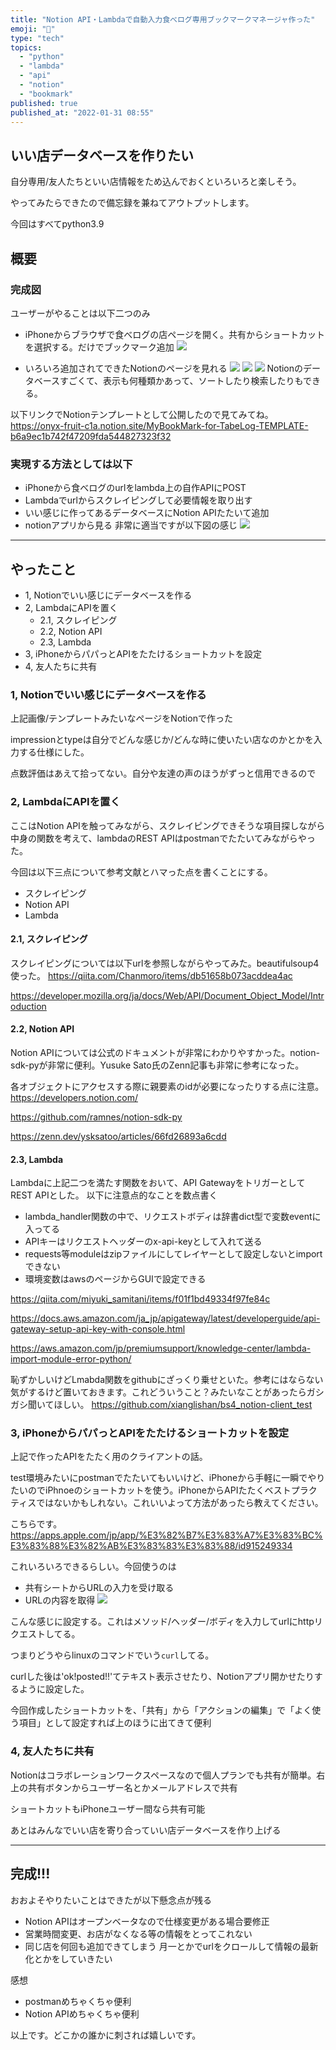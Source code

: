 ```yaml
---
title: "Notion API・Lambdaで自動入力食べログ専用ブックマークマネージャ作った"
emoji: "🍕"
type: "tech"
topics:
  - "python"
  - "lambda"
  - "api"
  - "notion"
  - "bookmark"
published: true
published_at: "2022-01-31 08:55"
---
```


## いい店データベースを作りたい
自分専用/友人たちといい店情報をため込んでおくといろいろと楽しそう。

やってみたらできたので備忘録を兼ねてアウトプットします。

今回はすべてpython3.9

## 概要
### 完成図
ユーザーがやることは以下二つのみ
- iPhoneからブラウザで食べログの店ページを開く。共有からショートカットを選択する。だけでブックマーク追加
![](https://storage.googleapis.com/zenn-user-upload/57ab57666945-20220131.jpg)

- いろいろ追加されてできたNotionのページを見れる
![](https://storage.googleapis.com/zenn-user-upload/bac3226fc79f-20220131.png)
![](https://storage.googleapis.com/zenn-user-upload/aa4eb8642b97-20220131.png)
![](https://storage.googleapis.com/zenn-user-upload/fd791640accd-20220131.png)
Notionのデータベースすごくて、表示も何種類かあって、ソートしたり検索したりもできる。

以下リンクでNotionテンプレートとして公開したので見てみてね。
https://onyx-fruit-c1a.notion.site/MyBookMark-for-TabeLog-TEMPLATE-b6a9ec1b742f47209fda544827323f32

### 実現する方法としては以下
- iPhoneから食べログのurlをlambda上の自作APIにPOST
- Lambdaでurlからスクレイピングして必要情報を取り出す
- いい感じに作ってあるデータベースにNotion APIたたいて追加
- notionアプリから見る
非常に適当ですが以下図の感じ
![](https://storage.googleapis.com/zenn-user-upload/53d17a58078f-20220131.jpg)

---
## やったこと
- 1, Notionでいい感じにデータベースを作る
- 2, LambdaにAPIを置く
	- 2.1, スクレイピング
	- 2.2, Notion API
	- 2.3, Lambda
- 3, iPhoneからパパっとAPIをたたけるショートカットを設定 
- 4, 友人たちに共有

### 1, Notionでいい感じにデータベースを作る
上記画像/テンプレートみたいなページをNotionで作った

impressionとtypeは自分でどんな感じか/どんな時に使いたい店なのかとかを入力する仕様にした。

点数評価はあえて拾ってない。自分や友達の声のほうがずっと信用できるので

### 2, LambdaにAPIを置く
ここはNotion APIを触ってみながら、スクレイピングできそうな項目探しながら中身の関数を考えて、lambdaのREST APIはpostmanでたたいてみながらやった。

今回は以下三点について参考文献とハマった点を書くことにする。
- スクレイピング
- Notion API
- Lambda

#### 2.1, スクレイピング
スクレイピングについては以下urlを参照しながらやってみた。beautifulsoup4使った。
https://qiita.com/Chanmoro/items/db51658b073acddea4ac

https://developer.mozilla.org/ja/docs/Web/API/Document_Object_Model/Introduction

#### 2.2, Notion API
Notion APIについては公式のドキュメントが非常にわかりやすかった。notion-sdk-pyが非常に便利。Yusuke Sato氏のZenn記事も非常に参考になった。

各オブジェクトにアクセスする際に親要素のidが必要になったりする点に注意。
https://developers.notion.com/

https://github.com/ramnes/notion-sdk-py

https://zenn.dev/ysksatoo/articles/66fd26893a6cdd

#### 2.3, Lambda
Lambdaに上記二つを満たす関数をおいて、API GatewayをトリガーとしてREST APIとした。
以下に注意点的なことを数点書く
- lambda_handler関数の中で、リクエストボディは辞書dict型で変数eventに入ってる
- APIキーはリクエストヘッダーのx-api-keyとして入れて送る
- requests等moduleはzipファイルにしてレイヤーとして設定しないとimportできない
- 環境変数はawsのページからGUIで設定できる

https://qiita.com/miyuki_samitani/items/f01f1bd49334f97fe84c

https://docs.aws.amazon.com/ja_jp/apigateway/latest/developerguide/api-gateway-setup-api-key-with-console.html

https://aws.amazon.com/jp/premiumsupport/knowledge-center/lambda-import-module-error-python/

恥ずかしいけどLmabda関数をgithubにざっくり乗せといた。参考にはならない気がするけど置いておきます。これどういうこと？みたいなことがあったらガシガシ聞いてほしい。
https://github.com/xianglishan/bs4_notion-client_test

### 3, iPhoneからパパっとAPIをたたけるショートカットを設定
上記で作ったAPIをたたく用のクライアントの話。

test環境みたいにpostmanでたたいてもいいけど、iPhoneから手軽に一瞬でやりたいのでiPhnoeのショートカットを使う。iPhoneからAPIたたくベストプラクティスではないかもしれない。これいいよって方法があったら教えてください。

こちらです。
https://apps.apple.com/jp/app/%E3%82%B7%E3%83%A7%E3%83%BC%E3%83%88%E3%82%AB%E3%83%83%E3%83%88/id915249334

これいろいろできるらしい。今回使うのは
- 共有シートからURLの入力を受け取る
- URLの内容を取得
![](https://storage.googleapis.com/zenn-user-upload/b9c7e7731456-20220131.jpg)

こんな感じに設定する。これはメソッド/ヘッダー/ボディを入力してurlにhttpリクエストしてる。

つまりどうやらlinuxのコマンドでいう`curl`してる。

curlした後は'ok!posted!!'てテキスト表示させたり、Notionアプリ開かせたりするように設定した。

今回作成したショートカットを、「共有」から「アクションの編集」で「よく使う項目」として設定すれば上のほうに出てきて便利

### 4, 友人たちに共有
Notionはコラボレーションワークスペースなので個人プランでも共有が簡単。右上の共有ボタンからユーザー名とかメールアドレスで共有

ショートカットもiPhoneユーザー間なら共有可能

あとはみんなでいい店を寄り合っていい店データベースを作り上げる

---
## 完成!!!
おおよそやりたいことはできたが以下懸念点が残る
- Notion APIはオープンベータなので仕様変更がある場合要修正
- 営業時間変更、お店がなくなる等の情報をとってこれない
- 同じ店を何回も追加できてしまう
月一とかでurlをクロールして情報の最新化とかをしていきたい

感想
- postmanめちゃくちゃ便利
- Notion APIめちゃくちゃ便利


以上です。どこかの誰かに刺されば嬉しいです。